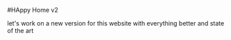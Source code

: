 #HAppy Home v2

let's work on a new version for this website with everything better and state of the art 

